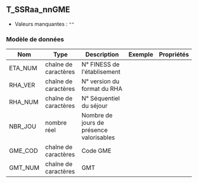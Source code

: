 ## T_SSRaa_nnGME

- Valeurs manquantes : `""`

### Modèle de données

|Nom|Type|Description|Exemple|Propriétés|
|-|-|-|-|-|
|ETA_NUM|chaîne de caractères|N° FINESS de l'établisement|||
|RHA_VER|chaîne de caractères|N° version du format du RHA|||
|RHA_NUM|chaîne de caractères|N° Séquentiel du séjour|||
|NBR_JOU|nombre réel|Nombre de jours de présence valorisables|||
|GME_COD|chaîne de caractères|Code GME|||
|GMT_NUM|chaîne de caractères|GMT|||
